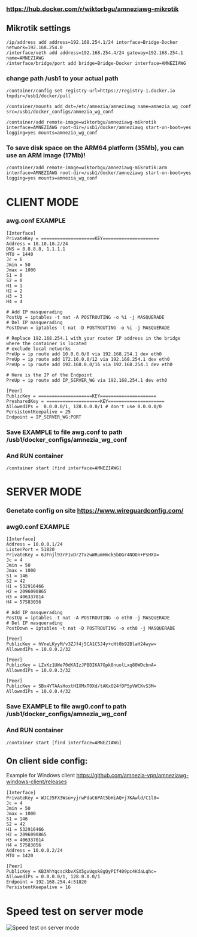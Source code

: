 ### https://hub.docker.com/r/wiktorbgu/amneziawg-mikrotik

## Mikrotik settings

```/interface/bridge add name=Bridge-Docker port-cost-mode=short
/ip/address add address=192.168.254.1/24 interface=Bridge-Docker network=192.168.254.0
/interface/veth add address=192.168.254.4/24 gateway=192.168.254.1 name=AMNEZIAWG
/interface/bridge/port add bridge=Bridge-Docker interface=AMNEZIAWG
```

### change path /usb1 to your actual path
```
/container/config set registry-url=https://registry-1.docker.io tmpdir=/usb1/docker/pull

/container/mounts add dst=/etc/amnezia/amneziawg name=amnezia_wg_conf src=/usb1/docker_configs/amnezia_wg_conf

/container/add remote-image=wiktorbgu/amneziawg-mikrotik interface=AMNEZIAWG root-dir=/usb1/docker/amneziawg start-on-boot=yes logging=yes mounts=amnezia_wg_conf
```
### To save disk space on the ARM64 platform (35Mb), you can use an ARM image (17Mb)!
```
/container/add remote-image=wiktorbgu/amneziawg-mikrotik:arm interface=AMNEZIAWG root-dir=/usb1/docker/amneziawg start-on-boot=yes logging=yes mounts=amnezia_wg_conf
```
# CLIENT MODE
### awg.conf EXAMPLE 
```
[Interface]
PrivateKey = ====================KEY=====================
Address = 10.10.10.2/24
DNS = 8.8.8.8, 1.1.1.1
MTU = 1440
Jc = 6
Jmin = 50
Jmax = 1000
S1 = 0
S2 = 0
H1 = 1
H2 = 2
H3 = 3
H4 = 4

# Add IP masquerading
PostUp = iptables -t nat -A POSTROUTING -o %i -j MASQUERADE
# Del IP masquerading
PostDown = iptables -t nat -D POSTROUTING -o %i -j MASQUERADE

# Replace 192.168.254.1 with your router IP address in the bridge where the container is located
# exclude local networks
PreUp = ip route add 10.0.0.0/8 via 192.168.254.1 dev eth0
PreUp = ip route add 172.16.0.0/12 via 192.168.254.1 dev eth0
PreUp = ip route add 192.168.0.0/16 via 192.168.254.1 dev eth0

# Here is the IP of the Endpoint
PreUp = ip route add IP_SERVER_WG via 192.168.254.1 dev eth0

[Peer]
PublicKey = ====================KEY=====================
PresharedKey = ====================KEY=====================
AllowedIPs =  0.0.0.0/1, 128.0.0.0/1 # don't use 0.0.0.0/0
PersistentKeepalive = 25
Endpoint = IP_SERVER_WG:PORT
```

### Save EXAMPLE to file awg.conf to path /usb1/docker_configs/amnezia_wg_conf
### And RUN container
```
/container start [find interface=AMNEZIAWG]
```

# SERVER MODE

### Genetate config on site https://www.wireguardconfig.com/
### awg0.conf EXAMPLE 
```
[Interface]
Address = 10.0.0.1/24
ListenPort = 51820
PrivateKey = 6JFnjl93rF1vDr2TxzwWRumHmck5bOGr4NOOn+PsHXU=
Jc = 4
Jmin = 50
Jmax = 1000
S1 = 146
S2 = 42
H1 = 532916466
H2 = 2096090865
H3 = 406337014
H4 = 57583056

# Add IP masquerading
PostUp = iptables -t nat -A POSTROUTING -o eth0 -j MASQUERADE
# Del IP masquerading
PostDown = iptables -t nat -D POSTROUTING -o eth0 -j MASQUERADE

[Peer]
PublicKey = hVneLKyyM/v3ZJf4j5CA1C5J4y+cHt0b92BlaH24wyw=
AllowedIPs = 10.0.0.2/32

[Peer]
PublicKey = LZxKz1UWe70dKAIzJPBDIKA7Opk8nuolLxq80WDcbnA=
AllowedIPs = 10.0.0.3/32

[Peer]
PublicKey = SBx4YTAAsHoxtHIXMxT0Xd/tAKxO24fDP5pVWCKvS3M=
AllowedIPs = 10.0.0.4/32
```

### Save EXAMPLE to file awg0.conf to path /usb1/docker_configs/amnezia_wg_conf
### And RUN container
```
/container start [find interface=AMNEZIAWG]
```
## On client side config:
Example for Windows client https://github.com/amnezia-vpn/amneziawg-windows-client/releases
```
[Interface]
PrivateKey = WJCJ5FX3Wsu+yjrwPdaC6PAt5bHiAQ+j7KAwld/C1l8=
Jc = 4
Jmin = 50
Jmax = 1000
S1 = 146
S2 = 42
H1 = 532916466
H2 = 2096090865
H3 = 406337014
H4 = 57583056
Address = 10.0.0.2/24
MTU = 1420

[Peer]
PublicKey = KB3AhYqcsckbvXSX5gvUqsk8gQyPIf409pc4KdaLqhc=
AllowedIPs = 0.0.0.0/1, 128.0.0.0/1
Endpoint = 192.168.254.4:51820
PersistentKeepalive = 16
```
# Speed test on server mode
![Speed test on server mode](https://i.ibb.co/hBqcNYd/amnezia-server-mikrotik-speedtest.jpg)
